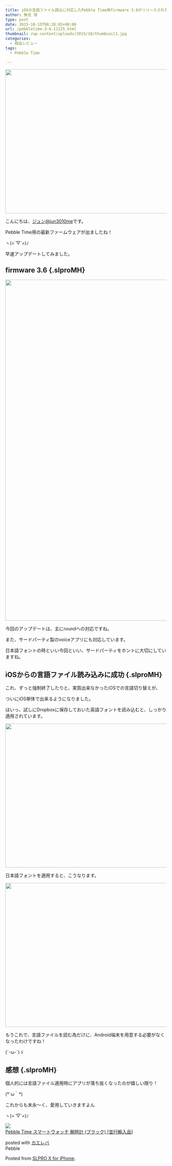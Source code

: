 ```yaml
---
title: iOSの言語ファイル読込に対応したPebble Time用firmware 3.6がリリースされた
author: 魚住 惇
type: post
date: 2015-10-15T08:28:03+00:00
url: /pebbletime-3-6-11225.html
thumbnail: /wp-content/uploads/2015/10/thumbnail1.jpg
categories:
  - 商品レビュー
tags:
  - Pebble Time

---
```

<img decoding="async" loading="lazy" alt="" src="/wp-content/uploads/2015/10/slproImg_201510151716450.jpg" width="600" height="450" class="slproImg" />

<!--more-->

  
こんにちは、[ジュン@jun3010me][1]です。

Pebble Time用の最新ファームウェアが出ましたね！

ヽ(=´▽\`=)ﾉ

早速アップデートしてみました。

## firmware 3.6 {.slproMH}

<img decoding="async" loading="lazy" alt="" src="/wp-content/uploads/2015/10/slproImg_201510151718160.jpg" width="600" height="1066" class="slproImg" /> 

今回のアップデートは、主にroundへの対応ですね。

また、サードパーティ製のvoiceアプリにも対応しています。

日本語フォントの時といい今回といい、サードパーティをホントに大切にしていますね。

## iOSからの言語ファイル読み込みに成功 {.slproMH}

これ、ずっと強制終了したりと、実質出来なかったiOSでの言語切り替えが、

ついにiOS単体で出来るようになりました。

ほいっ、試しにDropboxに保存しておいた英語フォントを読み込むと、しっかり適用されています。

<img decoding="async" loading="lazy" alt="" src="/wp-content/uploads/2015/10/slproImg_201510151721340.jpg" width="600" height="450" class="slproImg" /> 

日本語フォントを適用すると、こうなります。

<img decoding="async" loading="lazy" alt="" src="/wp-content/uploads/2015/10/slproImg_201510151722300.jpg" width="600" height="450" class="slproImg" /> 

もうこれで、言語ファイルを読む為だけに、Android端末を用意する必要がなくなったわけですね！

(\`･ω･´)ゞ

## 感想 {.slproMH}

個人的には言語ファイル適用時にアプリが落ち抜くなったのが嬉しい限り！

(\*´ω｀\*)

これからも末永〜く、愛用していきますよん

ヽ(=´▽\`=)ﾉ

<div class="kaerebalink-box">
  <div class="kaerebalink-image">
    <a href="http://www.amazon.co.jp/exec/obidos/ASIN/B00Y2CYYQ8/jn050191-22/ref=nosim/" target="_blank" ><img decoding="async" src="http://ecx.images-amazon.com/images/I/41go35JvNWL._SL160_.jpg" style="border: none;" /></a>
  </div>
  <div class="kaerebalink-info">
    <div class="kaerebalink-name">
      <a href="http://www.amazon.co.jp/exec/obidos/ASIN/B00Y2CYYQ8/jn050191-22/ref=nosim/" target="_blank" >Pebble Time スマートウォッチ 腕時計 (ブラック) [並行輸入品]</a></p>
      <div class="kaerebalink-powered-date">
        posted with <a href="http://kaereba.com" rel="nofollow" target="_blank">カエレバ</a>
      </div>
    </div>
    <div class="kaerebalink-detail">
      Pebble
    </div>
    <div class="kaerebalink-link1">
    </div>
  </div>
  <div class="booklink-footer" style="clear: left">
  </div>
</div>

Posted from <a href="https://itunes.apple.com/us/app/slpro-x-for-iphone/id974900131?l=ja&#038;ls=1&#038;mt=8&#038;uo=4at=11l7gE" target="_blank" rel="nofollow">SLPRO X for iPhone</a>.

 [1]: https://twitter.com/jun3010me